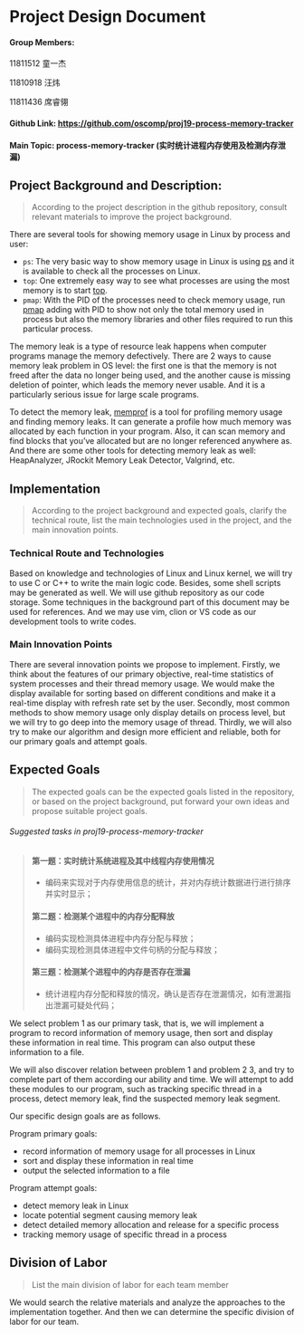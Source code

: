 # Project Design Document



#### **Group Members:**

11811512 童一杰

11810918 汪炜

11811436 席睿翎

#### Github Link:  https://github.com/oscomp/proj19-process-memory-tracker

#### Main Topic: process-memory-tracker (实时统计进程内存使用及检测内存泄漏)



## Project Background and Description:

> According to the project description in the github repository, consult relevant materials to improve the project background.

There are several tools for showing memory usage in Linux by process and user:

- `ps`: The very basic way to show memory usage in Linux is using <u>ps</u> and it is available to check all the processes on Linux.
- `top`: One extremely easy way to see what processes are using the most memory is to start <u>top</u>.
- `pmap`: With the PID of the processes need to check memory usage, run <u>pmap</u> adding with PID to show not only the total memory used in process but also the memory libraries and other files required to run this particular process.

The memory leak is a type of resource leak happens when computer programs manage the memory defectively. There are 2 ways to cause memory leak problem in OS level: the first one is that the memory is not freed after the data no longer being used, and the another cause is missing deletion of pointer, which leads the memory never usable. And it is a particularly serious issue for large scale programs.

To detect the memory leak, <u>memprof</u> is a tool for profiling memory usage and finding memory leaks. It can generate a profile how much memory was allocated by each function in your program. Also, it can scan memory and find blocks that you’ve allocated but are no longer referenced anywhere as. And there are some other tools for detecting memory leak as well: HeapAnalyzer, JRockit Memory Leak Detector, Valgrind, etc.





## Implementation

> According to the project background and expected goals, clarify the technical route, list the main technologies used in the project, and the main innovation points.

### Technical Route and Technologies

Based on knowledge and technologies of Linux and Linux kernel, we will try to use C or C++ to write the main logic code. Besides, some shell scripts may be generated as well. We will use github repository as our code storage. Some techniques in the background part of this document may be used for references. And we may use vim, clion or VS code as our development tools to write codes.



### Main Innovation Points

There are several innovation points we propose to implement. Firstly, we think about the features of our primary objective, real-time statistics of system processes and their thread memory usage. We would make the display available for sorting based on different conditions and make it a real-time display with refresh rate set by the user. Secondly, most common methods to show memory usage only display details on process level, but we will try to go deep into the memory usage of thread. Thirdly, we will also try to make our algorithm and design more efficient and reliable, both for our primary goals and attempt goals.





## Expected Goals

> The expected goals can be the expected goals listed in the repository, or based on the project background, put forward your own ideas and propose suitable project goals.

###### Suggested tasks in proj19-process-memory-tracker

>#### 第一题：实时统计系统进程及其中线程内存使用情况
>
>- 编码来实现对于内存使用信息的统计，并对内存统计数据进行进行排序并实时显示；
>
>#### 第二题：检测某个进程中的内存分配释放
>
>- 编码实现检测具体进程中内存分配与释放；
>- 编码实现检测具体进程中文件句柄的分配与释放；
>
>#### 第三题：检测某个进程中的内存是否存在泄漏
>
>- 统计进程内存分配和释放的情况，确认是否存在泄漏情况，如有泄漏指出泄漏可疑处代码；

We select problem 1 as our primary task, that is, we will implement a program to record information of memory usage, then sort and display these information in real time. This program can also output these information to a file.

We will also discover relation between problem 1 and problem 2 3, and try to complete part of them according our ability and time. We will attempt to  add these modules to our program, such as tracking specific thread in a process, detect memory leak, find the suspected memory leak segment.

Our specific design goals are as follows.

Program primary goals:

- record information of memory usage for all processes in Linux
- sort and display these information in real time
- output the selected information to a file

Program attempt goals:

- detect memory leak in Linux
- locate potential segment causing memory leak
- detect detailed memory allocation and release for a specific process
- tracking memory usage of specific thread in a process



## Division of Labor

> List the main division of labor for each team member

We would search the relative materials and analyze the approaches to the implementation together. And then we can determine the specific division of labor for our team.